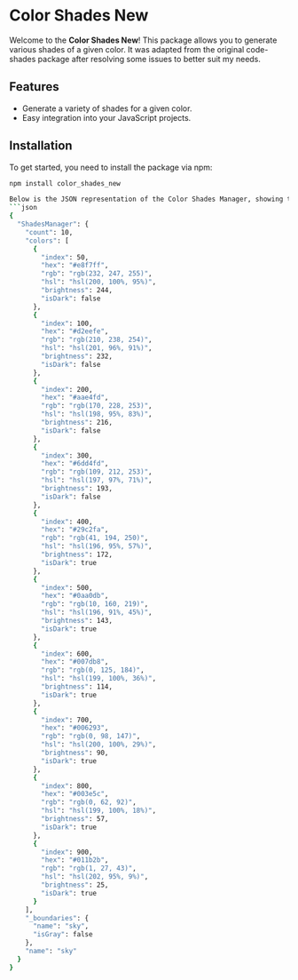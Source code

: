 # Color Shades New

Welcome to the **Color Shades New**! This package allows you to generate various shades of a given color. It was adapted from the original code-shades package after resolving some issues to better suit my needs.

## Features

- Generate a variety of shades for a given color.
- Easy integration into your JavaScript projects.

## Installation

To get started, you need to install the package via npm:

````bash
npm install color_shades_new

Below is the JSON representation of the Color Shades Manager, showing the details of various color shades.
```json
{
  "ShadesManager": {
    "count": 10,
    "colors": [
      {
        "index": 50,
        "hex": "#e8f7ff",
        "rgb": "rgb(232, 247, 255)",
        "hsl": "hsl(200, 100%, 95%)",
        "brightness": 244,
        "isDark": false
      },
      {
        "index": 100,
        "hex": "#d2eefe",
        "rgb": "rgb(210, 238, 254)",
        "hsl": "hsl(201, 96%, 91%)",
        "brightness": 232,
        "isDark": false
      },
      {
        "index": 200,
        "hex": "#aae4fd",
        "rgb": "rgb(170, 228, 253)",
        "hsl": "hsl(198, 95%, 83%)",
        "brightness": 216,
        "isDark": false
      },
      {
        "index": 300,
        "hex": "#6dd4fd",
        "rgb": "rgb(109, 212, 253)",
        "hsl": "hsl(197, 97%, 71%)",
        "brightness": 193,
        "isDark": false
      },
      {
        "index": 400,
        "hex": "#29c2fa",
        "rgb": "rgb(41, 194, 250)",
        "hsl": "hsl(196, 95%, 57%)",
        "brightness": 172,
        "isDark": true
      },
      {
        "index": 500,
        "hex": "#0aa0db",
        "rgb": "rgb(10, 160, 219)",
        "hsl": "hsl(196, 91%, 45%)",
        "brightness": 143,
        "isDark": true
      },
      {
        "index": 600,
        "hex": "#007db8",
        "rgb": "rgb(0, 125, 184)",
        "hsl": "hsl(199, 100%, 36%)",
        "brightness": 114,
        "isDark": true
      },
      {
        "index": 700,
        "hex": "#006293",
        "rgb": "rgb(0, 98, 147)",
        "hsl": "hsl(200, 100%, 29%)",
        "brightness": 90,
        "isDark": true
      },
      {
        "index": 800,
        "hex": "#003e5c",
        "rgb": "rgb(0, 62, 92)",
        "hsl": "hsl(199, 100%, 18%)",
        "brightness": 57,
        "isDark": true
      },
      {
        "index": 900,
        "hex": "#011b2b",
        "rgb": "rgb(1, 27, 43)",
        "hsl": "hsl(202, 95%, 9%)",
        "brightness": 25,
        "isDark": true
      }
    ],
    "_boundaries": {
      "name": "sky",
      "isGray": false
    },
    "name": "sky"
  }
}
````
